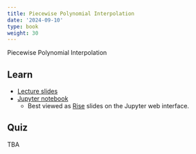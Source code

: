 ```yaml
---
title: Piecewise Polynomial Interpolation
date: '2024-09-10'
type: book
weight: 30
---
```


Piecewise Polynomial Interpolation

<!--more-->

<!-- {{< icon name="clock" pack="fas" >}} 1-2 hours per week, for 8 weeks -->

## Learn

- [Lecture slides](https://github.com/echoi/compgeodyn/blob/master/PiecewisePolynomialInterpolation.slides.html)
- [Jupyter notebook](https://github.com/echoi/compgeodyn/blob/master/PiecewisePolynomialInterpolation.ipynb)
  - Best viewed as [Rise](https://rise.readthedocs.io/en/latest/) slides on the Jupyter web interface.
<!-- {{< youtube rfscVS0vtbw >}} -->

## Quiz

TBA
<!-- {{< spoiler text="What is the difference between lists and tuples?" >}}
Lists

- Lists are mutable - they can be changed
- Slower than tuples
- Syntax: `a_list = [1, 2.0, 'Hello world']`

Tuples

- Tuples are immutable - they can't be changed
- Tuples are faster than lists
- Syntax: `a_tuple = (1, 2.0, 'Hello world')`
  {{< /spoiler >}}

{{< spoiler text="Is Python case-sensitive?" >}}
Yes
{{< /spoiler >}} -->

<!-- {{< cta cta_text="Next topic" cta_link="continuum-mechanics-stress" >}} -->
